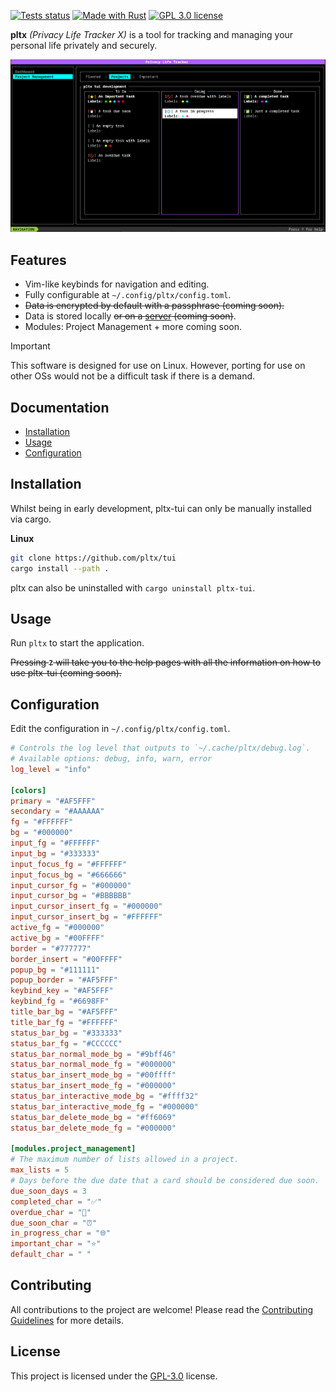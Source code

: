 [![Tests status](https://github.com/pltx/tui/actions/workflows/tests.yaml/badge.svg?branch=main)](https://github.com/pltx/tui/actions)
[![Made with Rust](https://img.shields.io/badge/Made%20with-Rust-1f425f.svg)](https://www.rust-lang.org/)
[![GPL 3.0 license](https://img.shields.io/badge/License-GPL_3.0-blue.svg)](/LICENSE)

**pltx** _(Privacy Life Tracker X)_ is a tool for tracking and managing your personal life privately and securely.

![pltx-tui preview](./.github/assets/preview.png)

## Features

- Vim-like keybinds for navigation and editing.
- Fully configurable at `~/.config/pltx/config.toml`.
- ~~Data is encrypted by default with a passphrase (coming soon).~~
- Data is stored locally ~~or on a [server](https://github.com/pltx/server) (coming soon)~~.
- Modules: Project Management + more coming soon.

> [!IMPORTANT]
> This software is designed for use on Linux. However, porting for use on other OSs would not be a difficult task if there is a demand.

## Documentation

- [Installation](#installation)
- [Usage](#usage)
- [Configuration](#configuration)

## Installation

Whilst being in early development, pltx-tui can only be manually installed via cargo.

**Linux**

```sh
git clone https://github.com/pltx/tui
cargo install --path .
```

pltx can also be uninstalled with `cargo uninstall pltx-tui`.

## Usage

Run `pltx` to start the application.

<!-- TODO: Add links to docs when docs are available -->

~~Pressing **`?`** will take you to the help pages with all the information on how to use pltx-tui (coming soon).~~

## Configuration

Edit the configuration in `~/.config/pltx/config.toml`.

```toml
# Controls the log level that outputs to `~/.cache/pltx/debug.log`.
# Available options: debug, info, warn, error
log_level = "info"

[colors]
primary = "#AF5FFF"
secondary = "#AAAAAA"
fg = "#FFFFFF"
bg = "#000000"
input_fg = "#FFFFFF"
input_bg = "#333333"
input_focus_fg = "#FFFFFF"
input_focus_bg = "#666666"
input_cursor_fg = "#000000"
input_cursor_bg = "#BBBBBB"
input_cursor_insert_fg = "#000000"
input_cursor_insert_bg = "#FFFFFF"
active_fg = "#000000"
active_bg = "#00FFFF"
border = "#777777"
border_insert = "#00FFFF"
popup_bg = "#111111"
popup_border = "#AF5FFF"
keybind_key = "#AF5FFF"
keybind_fg = "#6698FF"
title_bar_bg = "#AF5FFF"
title_bar_fg = "#FFFFFF"
status_bar_bg = "#333333"
status_bar_fg = "#CCCCCC"
status_bar_normal_mode_bg = "#9bff46"
status_bar_normal_mode_fg = "#000000"
status_bar_insert_mode_bg = "#00ffff"
status_bar_insert_mode_fg = "#000000"
status_bar_interactive_mode_bg = "#ffff32"
status_bar_interactive_mode_fg = "#000000"
status_bar_delete_mode_bg = "#ff6069"
status_bar_delete_mode_fg = "#000000"

[modules.project_management]
# The maximum number of lists allowed in a project.
max_lists = 5
# Days before the due date that a card should be considered due soon.
due_soon_days = 3
completed_char = "✅"
overdue_char = "🚫"
due_soon_char = "⏰"
in_progress_char = "🌐"
important_char = "⭐"
default_char = " "
```

## Contributing

All contributions to the project are welcome! Please read the [Contributing Guidelines](./CONTRIBUTING.md) for more details.

## License

This project is licensed under the [GPL-3.0](./LICENSE) license.
